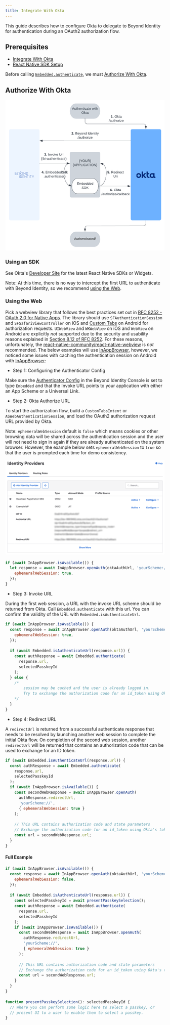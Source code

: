 ```yaml
---
title: Integrate With Okta
---
```


This guide describes how to configure Okta to delegate to Beyond Identity for authentication during an OAuth2 authorization flow.

## Prerequisites

- [Integrate With Okta](/guides/sso-integrations/integrate-with-okta)
- [React Native SDK Setup](../../workflows/sdk-setup?sdks=reactnative)

Before calling [`Embedded.authenticate`](../../workflows/sdk-setup?sdks=reactnative#authentication), we must [Authorize With Okta](#authorize-with-okta).

## Authorize With Okta

![../../images/integrate-with-okta-flow](../../images/integrate-with-okta-flow.png)

### Using an SDK

See Okta's [Developer Site](https://developer.okta.com/code/#mobile-native) for the latest React Native SDKs or Widgets.

Note: At this time, there is no way to intercept the first URL to authenticate with Beyond Identity, so we recommend [using the Web](#using-the-web).

### Using the Web

Pick a webview library that follows the best practices set out in [RFC 8252 - OAuth 2.0 for Native Apps](https://tools.ietf.org/html/rfc8252). The library should use `SFAuthenticationSession` and `SFSafariViewController` on iOS and [Custom Tabs](https://developer.chrome.com/multidevice/android/customtabs) on Android for authorization requests. `UIWebView` and `WKWebView` on iOS and `WebView` on Android are explicitly _not_ supported due to the security and usability reasons explained in [Section 8.12 of RFC 8252](https://tools.ietf.org/html/rfc8252#section-8.12). For these reasons, unfortunately, the [react-native-community/react-native-webview](https://github.com/react-native-community/react-native-webview) is _not_ recommended. The below examples will use [InAppBrowser](https://github.com/proyecto26/react-native-inappbrowser), however, we noticed some issues with caching the authentication session on Android with [InAppBrowser](https://github.com/proyecto26/react-native-inappbrowser):

- Step 1: Configuring the Authenticator Config

Make sure the [Authenticator Config](../../platform-overview/authenticator-config#embedded-sdk) in the Beyond Identity Console is set to type `Embedded` and that the Invoke URL points to your application with either an App Scheme or a Universal Link.

- Step 2: Okta Authorize URL

To start the authorization flow, build a `CustomTabsIntent` or `ASWebAuthenticationSession`, and load the OAuth2 authorization request URL provided by Okta.

Note: `ephemeralWebSession` default is `false` which means cookies or other browsing data will be shared across the authentication session and the user will not need to sign in again if they are already authenticated on the system browser. However, the example below sets `ephemeralWebSession` to `true` so that the user is prompted each time for demo consistency.

![../../images/okta-identity-provider-example](../../images/okta-identity-provider-example.png)

```javascript
if (await InAppBrowser.isAvailable()) {
  let response = await InAppBrowser.openAuth(oktaAuthUrl, 'yourScheme://', {
    ephemeralWebSession: true,
  });
}
```

- Step 3: Invoke URL

During the first web session, a URL with the invoke URL scheme should be returned from Okta.
Call `Embedded.authenticate` with this url. You can confirm the validity of the URL with `Embedded.isAuthenticateUrl`.

```javascript
if (await InAppBrowser.isAvailable()) {
  const response = await InAppBrowser.openAuth(oktaAuthUrl, 'yourScheme://', {
    ephemeralWebSession: true,
  });

  if (await Embedded.isAuthenticateUrl(response.url)) {
    const authResponse = await Embedded.authenticate(
      response.url,
      selectedPasskeyId
    );
  } else {
    /*
        session may be cached and the user is already logged in.
        Try to exchange the authorization code for an id_token using Okta's token endpoint.
    */
  }
}
```

- Step 4: Redirect URL

A `redirectUrl` is returned from a successful authenticate response that needs to be resolved by launching another web session to complete the initial Okta flow. On completion of the second web session, another `redirectUrl` will be returned that contains an authorization code that can be used to exchange for an ID token.

```javascript
if (await Embedded.isAuthenticateUrl(response.url)) {
  const authResponse = await Embedded.authenticate(
    response.url,
    selectedPasskeyId
  );
  if (await InAppBrowser.isAvailable()) {
    const secondWebResponse = await InAppBrowser.openAuth(
      authResponse.redirectUrl,
      'yourScheme://',
      { ephemeralWebSession: true }
    );

    // This URL contains authorization code and state parameters
    // Exchange the authorization code for an id_token using Okta's token endpoint.
    const url = secondWebResponse.url;
  }
}
```

#### Full Example

```javascript
if (await InAppBrowser.isAvailable()) {
  const response = await InAppBrowser.openAuth(oktaAuthUrl, 'yourScheme://', {
    ephemeralWebSession: false,
  });

  if (await Embedded.isAuthenticateUrl(response.url)) {
    const selectedPasskeyId = await presentPasskeySelection();
    const authResponse = await Embedded.authenticate(
      response.url,
      selectedPasskeyId
    );
    if (await InAppBrowser.isAvailable()) {
      const secondWebResponse = await InAppBrowser.openAuth(
        authResponse.redirectUrl,
        'yourScheme://',
        { ephemeralWebSession: true }
      );

      // This URL contains authorization code and state parameters
      // Exchange the authorization code for an id_token using Okta's token endpoint.
      const url = secondWebResponse.url;
    }
  }
}

function presentPasskeySelection(): selectedPasskeyId {
  // Where you can perform some logic here to select a passkey, or
  // present UI to a user to enable them to select a passkey.
}
```
